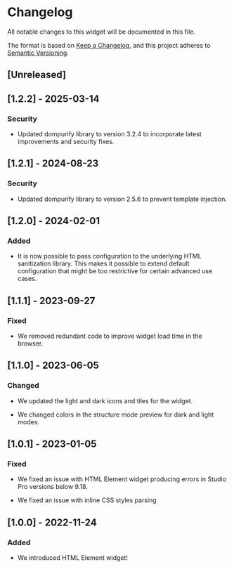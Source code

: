 # Changelog

All notable changes to this widget will be documented in this file.

The format is based on [Keep a Changelog](https://keepachangelog.com/en/1.0.0/), and this project adheres to [Semantic Versioning](https://semver.org/spec/v2.0.0.html).

## [Unreleased]

## [1.2.2] - 2025-03-14

### Security

-   Updated dompurify library to version 3.2.4 to incorporate latest improvements and security fixes.

## [1.2.1] - 2024-08-23

### Security

-   Updated dompurify library to version 2.5.6 to prevent template injection.

## [1.2.0] - 2024-02-01

### Added

-   It is now possible to pass configuration to the underlying HTML sanitization library. This makes it possible to extend default configuration that might be too restrictive for certain advanced use cases.

## [1.1.1] - 2023-09-27

### Fixed

-   We removed redundant code to improve widget load time in the browser.

## [1.1.0] - 2023-06-05

### Changed

-   We updated the light and dark icons and tiles for the widget.

-   We changed colors in the structure mode preview for dark and light modes.

## [1.0.1] - 2023-01-05

### Fixed

-   We fixed an issue with HTML Element widget producing errors in Studio Pro versions below 9.18.

-   We fixed an issue with inline CSS styles parsing

## [1.0.0] - 2022-11-24

### Added

-   We introduced HTML Element widget!
